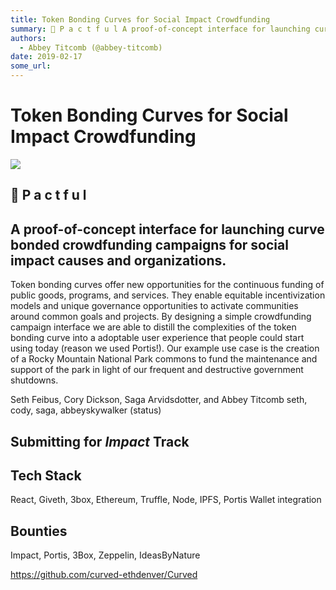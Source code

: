 ```yaml
---
title: Token Bonding Curves for Social Impact Crowdfunding
summary: 🤝 P a c t f u l A proof-of-concept interface for launching curve bonded crowdfunding campaigns for social impact causes and organizations. Token bonding curves offer new opportunities for the continuous funding of public goods, programs, and services. They enable equitable incentivization models and unique governance opportunities to activate communities around common goals and projects. By designing a simple crowdfunding campaign interface we are able to distill the complexities of the token b
authors:
  - Abbey Titcomb (@abbey-titcomb)
date: 2019-02-17
some_url: 
---
```


# Token Bonding Curves for Social Impact Crowdfunding


![](https://api.kauri.io:443/ipfs/QmVqvHwJHexadLtCXrcfpydQvR6uSvGaqSxBR6ePYe2GGm)


## 🤝 P a c t f u l
## A proof-of-concept interface for launching curve bonded crowdfunding campaigns for social impact causes and organizations.

Token bonding curves offer new opportunities for the continuous funding of public goods, programs, and services. They enable equitable incentivization models and unique governance opportunities to activate communities around common goals and projects. By designing a simple crowdfunding campaign interface we are able to distill the complexities of the token bonding curve into a adoptable user experience that people could start using today (reason we used Portis!). Our example use case is the creation of a Rocky Mountain National Park commons to fund the maintenance and support of the park in light of our frequent and destructive government shutdowns. 


Seth Feibus, Cory Dickson, Saga Arvidsdotter, and Abbey Titcomb
seth, cody, saga, abbeyskywalker (status)

## Submitting for _Impact_ Track

## Tech Stack
React, Giveth, 3box, Ethereum, Truffle, Node, IPFS, Portis Wallet integration

## Bounties
Impact, Portis, 3Box, Zeppelin, IdeasByNature

https://github.com/curved-ethdenver/Curved






